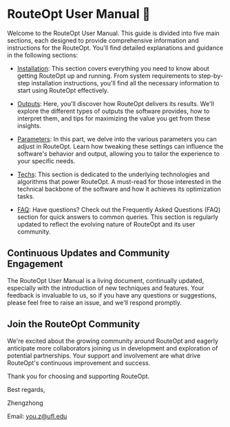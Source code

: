 # RouteOpt User Manual 🚀

Welcome to the RouteOpt User Manual. This guide is divided into five main sections, each designed to provide
comprehensive information and instructions for the RouteOpt. You'll find detailed explanations and guidance in the
following sections:

- [Installation](/installation/readMe.md): This section covers everything you need to know about getting RouteOpt up and
  running. From system requirements to step-by-step installation instructions, you'll find all the necessary information
  to start using RouteOpt effectively.

- [Outputs](/outputs/readMe.md): Here, you'll discover how RouteOpt delivers its results. We'll explore the different
  types of outputs the software provides, how to interpret them, and tips for maximizing the value you get from these
  insights.

- [Parameters](/parameters/readMe.md): In this part, we delve into the various parameters you can adjust in RouteOpt.
  Learn how tweaking these settings can influence the software's behavior and output, allowing you to tailor the
  experience to your specific needs.

- [Techs](/techs/readMe.md): This section is dedicated to the underlying technologies and algorithms that power
  RouteOpt. A must-read for those interested in the technical backbone of the software and how it achieves its
  optimization tasks.

- [FAQ](/faq/readMe.md): Have questions? Check out the Frequently Asked Questions (FAQ) section for quick answers to
  common queries. This section is regularly updated to reflect the evolving nature of RouteOpt and its user community.

## Continuous Updates and Community Engagement

The RouteOpt User Manual is a living document, continually updated, especially with the introduction of new techniques
and features. Your feedback is invaluable to us, so if you have any questions or suggestions, please feel free to raise
an issue, and we'll respond promptly.

## Join the RouteOpt Community

We're excited about the growing community around RouteOpt and eagerly anticipate more collaborators joining us in
development and exploration of potential partnerships. Your support and involvement are what drive RouteOpt's continuous
improvement and success.

Thank you for choosing and supporting RouteOpt.

Best regards,

Zhengzhong

Email: [you.z@ufl.edu](mailto:you.z@ufl.edu)
